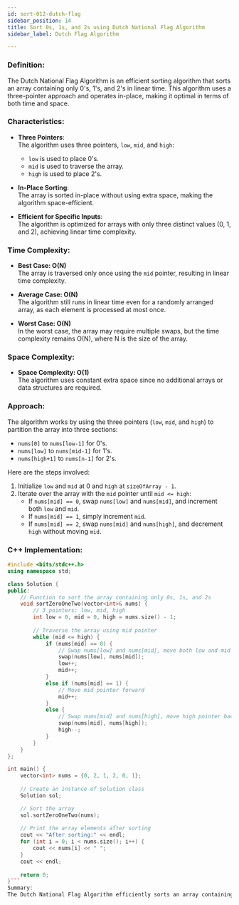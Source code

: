 ```yaml
---
id: sort-012-dutch-flag  
sidebar_position: 14  
title: Sort 0s, 1s, and 2s using Dutch National Flag Algorithm  
sidebar_label: Dutch Flag Algorithm  

---
```


### Definition:

The Dutch National Flag Algorithm is an efficient sorting algorithm that sorts an array containing only 0's, 1's, and 2's in linear time. This algorithm uses a three-pointer approach and operates in-place, making it optimal in terms of both time and space.

### Characteristics:

- **Three Pointers**:  
  The algorithm uses three pointers, `low`, `mid`, and `high`:  
  - `low` is used to place 0's.  
  - `mid` is used to traverse the array.  
  - `high` is used to place 2's.  

- **In-Place Sorting**:  
  The array is sorted in-place without using extra space, making the algorithm space-efficient.

- **Efficient for Specific Inputs**:  
  The algorithm is optimized for arrays with only three distinct values (0, 1, and 2), achieving linear time complexity.

### Time Complexity:

- **Best Case: O(N)**  
  The array is traversed only once using the `mid` pointer, resulting in linear time complexity.

- **Average Case: O(N)**  
  The algorithm still runs in linear time even for a randomly arranged array, as each element is processed at most once.

- **Worst Case: O(N)**  
  In the worst case, the array may require multiple swaps, but the time complexity remains O(N), where N is the size of the array.

### Space Complexity:

- **Space Complexity: O(1)**  
  The algorithm uses constant extra space since no additional arrays or data structures are required.

### Approach:

The algorithm works by using the three pointers (`low`, `mid`, and `high`) to partition the array into three sections:

- `nums[0]` to `nums[low-1]` for 0's.
- `nums[low]` to `nums[mid-1]` for 1's.
- `nums[high+1]` to `nums[n-1]` for 2's.

Here are the steps involved:

1. Initialize `low` and `mid` at 0 and `high` at `sizeOfArray - 1`.
2. Iterate over the array with the `mid` pointer until `mid <= high`:
   - If `nums[mid] == 0`, swap `nums[low]` and `nums[mid]`, and increment both `low` and `mid`.
   - If `nums[mid] == 1`, simply increment `mid`.
   - If `nums[mid] == 2`, swap `nums[mid]` and `nums[high]`, and decrement `high` without moving `mid`.

### C++ Implementation:

```cpp
#include <bits/stdc++.h>
using namespace std;

class Solution {
public:
    // Function to sort the array containing only 0s, 1s, and 2s
    void sortZeroOneTwo(vector<int>& nums) {
        // 3 pointers: low, mid, high
        int low = 0, mid = 0, high = nums.size() - 1;
        
        // Traverse the array using mid pointer
        while (mid <= high) {
            if (nums[mid] == 0) {
                // Swap nums[low] and nums[mid], move both low and mid forward
                swap(nums[low], nums[mid]);
                low++;
                mid++;
            } 
            else if (nums[mid] == 1) {
                // Move mid pointer forward
                mid++;
            } 
            else {
                // Swap nums[mid] and nums[high], move high pointer backward
                swap(nums[mid], nums[high]);
                high--;
            }
        }
    }
};

int main() {
    vector<int> nums = {0, 2, 1, 2, 0, 1};
    
    // Create an instance of Solution class
    Solution sol;

    // Sort the array
    sol.sortZeroOneTwo(nums);
    
    // Print the array elements after sorting
    cout << "After sorting:" << endl;
    for (int i = 0; i < nums.size(); i++) {
        cout << nums[i] << " ";
    }
    cout << endl;
    
    return 0;
}```
Summary:
The Dutch National Flag Algorithm efficiently sorts an array containing only 0's, 1's, and 2's in a single traversal of the array. It achieves optimal time complexity of O(N) and operates in-place, making it an ideal solution for this type of problem. The use of three pointers (low, mid, and high) ensures that the array is correctly partitioned, and the algorithm is both simple and effective. """
